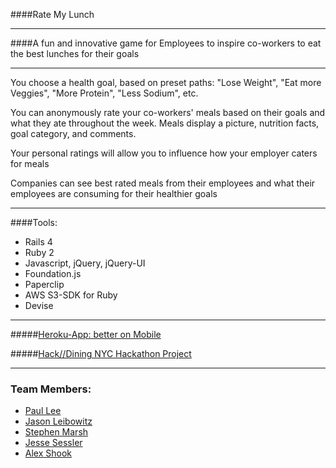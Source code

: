 ####Rate My Lunch

---

####A fun and innovative game for Employees to inspire co-workers to eat the best lunches for their goals

---

You choose a health goal, based on preset paths: "Lose Weight", "Eat more Veggies", "More Protein", "Less Sodium", etc.

You can anonymously rate your co-workers' meals based on their goals and what they ate throughout the week. Meals display a picture, nutrition facts, goal category, and comments.

Your personal ratings will allow you to influence how your employer caters for meals

Companies can see best rated meals from their employees and what their employees are consuming for their healthier goals

---

####Tools:

* Rails 4
* Ruby 2
* Javascript, jQuery, jQuery-UI
* Foundation.js
* Paperclip
* AWS S3-SDK for Ruby
* Devise

---

#####[Heroku-App: better on Mobile](http://ratemylunch.herokuapp.com/)

#####[Hack//Dining NYC Hackathon Project](https://www.hackerleague.org/hackathons/hack-slash-slash-dining-nyc/hacks/ratemylunch)

---

### Team Members: 

* [Paul Lee](https://github.com/pjwl33)
* [Jason Leibowitz](https://github.com/jasonleibowitz)
* [Stephen Marsh](https://github.com/stephenhmarsh)
* [Jesse Sessler](https://github.com/jemise111)
* [Alex Shook](https://github.com/alexshook)

